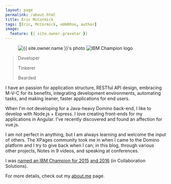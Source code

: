 ```yaml
---
layout: page
permalink: /about.html
title: Eric McCormick
tags: [Eric, McCormick, edm00se, author]
image:
  feature: {{ site.owner.gravatar }}
---
```

<figure>
  <img src="{{ site.owner.gravatar }}?s=260" alt="{{ site.owner.name }}'s photo" itemprop="image" class="post-avatar img-circle img-responsive" style="max-width:260px;" data-toggle="tooltip" title="that's me!" />
  <!-- <figcaption style="font-size:x-large;font-style:inherit;">Eric McCormick</figcaption> -->
  <img src="//i.stack.imgur.com/YcEnK.png" alt="IBM Champion logo" itemprop="image" class="img-responsive" data-toggle="tooltip" title="who knew?" />
</figure>

>Developer
>
>Tinkerer
>
>Bearded

I have an passion for application structure, RESTful API design, embracing M-V-C for its benefits, integrating development environments, automating tasks, and making leaner, faster applications for end users.

When I'm not developing for a Java-heavy Domino back-end, I like to develop with Node.js + Express. I love creating front-ends for my applications in Angular. I've recently discovered and found an affection for vue.js.

I am not perfect in anything, but I am always learning and welcome the input of others. The XPages community took me in when I came to the Domino platform and I try to give back when I can; in this blog, through various other projects, Notes in 9 videos, and speaking at conferences.

I was [named an IBM Champion for 2015](/self-promotion/they-made-me-a-champion) [and 2016](https://www.ibm.com/developerworks/community/blogs/ibmchampion/entry/Announcing_the_IBM_Champion_Class_of_2016_for_IBM_Social_Business?lang=en) (in Collaboration Solutions).

<div class="col-xs-12 text-center">

  <div data-iframe-width="150" data-iframe-height="270" data-share-badge-id="8ee96e50-fd50-4e8f-b775-1120e8a79a8b"></div>
  <script type="text/javascript">
    (function() {
      var s = document.createElement('script');
      s.type = 'text/javascript';
      s.async = true;
      s.src = '//www.youracclaim.com/assets/utilities/embed.js';
      var o = document.getElementsByTagName('script')[0];
      o.parentNode.insertBefore(s, o);
      })();
  </script>

  <div data-iframe-width="150" data-iframe-height="270" data-share-badge-id="e57e9039-4b6e-4b1f-8fc2-dfeefea3dc67"></div>
  <script type="text/javascript">
    (function() {
      var s = document.createElement('script');
      s.type = 'text/javascript';
      s.async = true;
      s.src = '//www.youracclaim.com/assets/utilities/embed.js';
      var o = document.getElementsByTagName('script')[0];
      o.parentNode.insertBefore(s, o);
      })();
  </script>

</div>

For more details, check out my [about.me](//about.me/EricMcCormick) page.